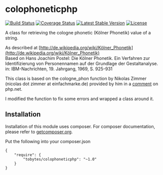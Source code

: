 colophoneticphp
===============

[![Build Status](https://travis-ci.org/tobytes/colophoneticphp.svg?branch=master)](https://travis-ci.org/tobytes/colophoneticphp)
[![Coverage Status](https://coveralls.io/repos/tobytes/colophoneticphp/badge.svg?branch=master&service=github)](https://coveralls.io/github/tobytes/colophoneticphp?branch=master)
[![Latest Stable Version](https://poser.pugx.org/tobytes/colophoneticphp/v/stable.svg)](https://packagist.org/packages/tobytes/colophoneticphp)
[![License](https://poser.pugx.org/tobytes/colophoneticphp/license.svg)](https://packagist.org/packages/tobytes/colophoneticphp)

A class for retrieving the cologne phonetic (Kölner Phonetik) value of a string.

As described at [http://de.wikipedia.org/wiki/Kölner_Phonetik](http://de.wikipedia.org/wiki/Kölner_Phonetik)  
Based on Hans Joachim Postel: Die Kölner Phonetik.
Ein Verfahren zur Identifizierung von Personennamen auf der
Grundlage der Gestaltanalyse.
in: IBM-Nachrichten, 19. Jahrgang, 1969, S. 925-931

This class is based on the cologne_phon function by Nikolas Zimmer (nicolas dot zimmer at einfachmarke.de) provided by him
in a [comment](http://de2.php.net/manual/en/function.soundex.php#84881) on php.net.

I modified the function to fix some errors and wrapped a class around it.

## Installation

Installation of this module uses composer. For composer documentation, please refer to
[getcomposer.org](http://getcomposer.org/).

Put the following into your composer.json

    {
        "require": {
            "tobytes/colophoneticphp": "~1.0"
        }
    }


